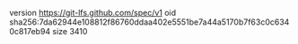 version https://git-lfs.github.com/spec/v1
oid sha256:7da62944e108812f86760ddaa402e5551be7a44a5170b7f63c0c6340c817eb94
size 3410
